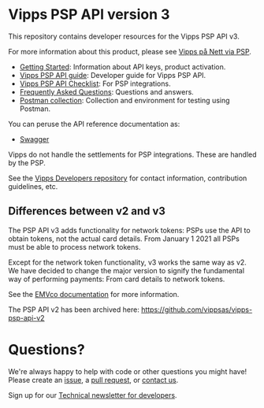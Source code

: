 # Vipps PSP API version 3

This repository contains developer resources for the Vipps PSP API v3.

For more information about this product, please see
[Vipps på Nett via PSP](https://vipps.no/produkter-og-tjenester/bedrift/ta-betalt-paa-nett/ta-betalt-paa-nett/#kom-i-gang-med-vipps-pa-nett-category-2).

* [Getting Started](https://github.com/vippsas/vipps-developers/blob/master/vipps-getting-started.md): Information about API keys, product activation.
* [Vipps PSP API guide](vipps-psp-api.md): Developer guide for Vipps PSP API.
* [Vipps PSP API Checklist](vipps-psp-api-checklist.md): For PSP integrations.
* [Frequently Asked Questions](vipps-psp-api-faq.md): Questions and answers.
* [Postman collection](tools/): Collection and environment for testing using Postman.

You can peruse the API reference documentation as:
* [Swagger](https://vippsas.github.io/vipps-psp-api)

Vipps do not handle the settlements for PSP integrations. These are handled by the PSP.

See the [Vipps Developers repository](https://github.com/vippsas/vipps-developers)
for contact information, contribution guidelines, etc.

## Differences between v2 and v3

The PSP API v3 adds functionality for network tokens: PSPs use the API to
obtain tokens, not the actual card details.
From January 1 2021 all PSPs must be able to process network tokens.

Except for the network token functionality, v3 works the same way as v2.
We have decided to change the major version to signify the fundamental way
of performing payments: From card details to network tokens.

See the
[EMVco documentation](https://www.emvco.com/emv-technologies/payment-tokenisation/)
for more information.

The PSP API v2 has been archived here: https://github.com/vippsas/vipps-psp-api-v2

# Questions?

We're always happy to help with code or other questions you might have!
Please create an [issue](https://github.com/vippsas/vipps-psp-api/issues),
a [pull request](https://github.com/vippsas/vipps-psp-api/pulls),
or [contact us](https://github.com/vippsas/vipps-developers/blob/master/contact.md).

Sign up for our [Technical newsletter for developers](https://github.com/vippsas/vipps-developers/tree/master/newsletters).
